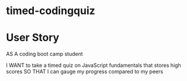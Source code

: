 # timed-codingquiz

<h1>User Story</h1>
<p>AS A coding boot camp student</p>
I WANT to take a timed quiz on JavaScript fundamentals that stores high scores
SO THAT I can gauge my progress compared to my peers